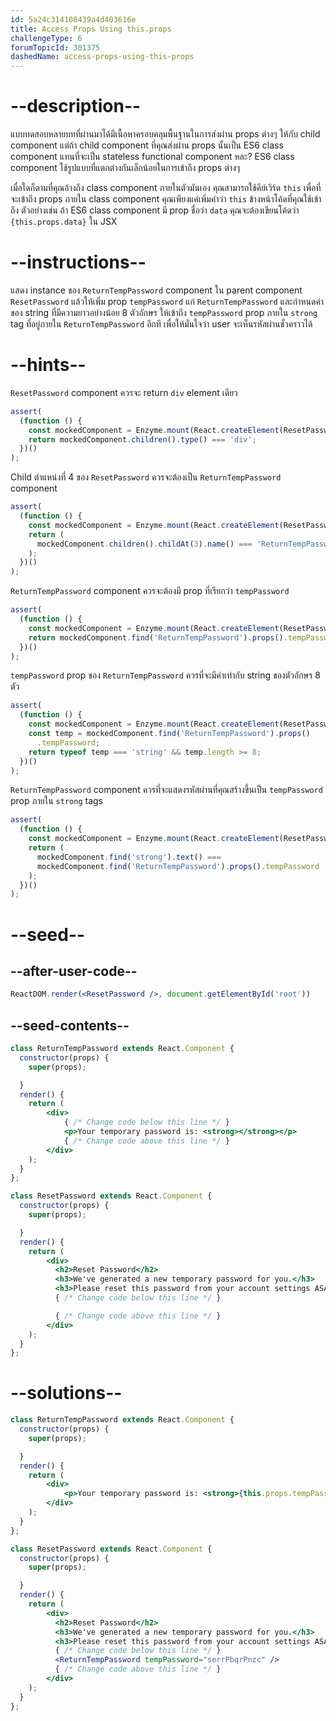 ```yaml
---
id: 5a24c314108439a4d403616e
title: Access Props Using this.props
challengeType: 6
forumTopicId: 301375
dashedName: access-props-using-this-props
---
```


# --description--

แบบทดสอบหลายบทที่ผ่านมาได้มีเนื้อหาครอบคลุมพื้นฐานในการส่งผ่าน props ต่างๆ ให้กับ child component แต่ถ้า child component ที่คุณส่งผ่าน props นั้นเป็น ES6 class component แทนที่จะเป็น stateless functional component หละ? ES6 class component ใช้รูปแบบที่แตกต่างกันเล็กน้อยในการเข้าถึง props ต่างๆ

เมื่อใดก็ตามที่คุณอ้างถึง class component ภายในตัวมันเอง คุณสามารถใช้คีย์เวิร์ด `this` 
เพื่อที่จะเข้าถึง props ภายใน class component คุณเพียงแค่เพิ่มคำว่า `this` ข้างหน้าโค้ดที่คุณใช้เข้าถึง ตัวอย่างเช่น ถ้า ES6 class component มี prop ชื่อว่า `data` คุณจะต้องเขียนโค้ดว่า `{this.props.data}` ใน JSX

# --instructions--

แสดง instance ของ `ReturnTempPassword` component ใน parent component `ResetPassword` แล้วให้เพิ่ม prop `tempPassword` แก่ `ReturnTempPassword`
และกำหนดค่าของ string ที่มีความยาวอย่างน้อย 8 ตัวอักษร ให้เข้าถึง `tempPassword` prop ภายใน `strong` tag ที่อยู่ภายใน `ReturnTempPassword` อีกที เพื่อให้มั่นใจว่า user จะเห็นรหัสผ่านชั่วคราวได้

# --hints--

`ResetPassword` component ควรจะ return `div` element เดียว

```js
assert(
  (function () {
    const mockedComponent = Enzyme.mount(React.createElement(ResetPassword));
    return mockedComponent.children().type() === 'div';
  })()
);
```

Child ตำแหน่งที่ 4 ของ `ResetPassword` ควรจะต้องเป็น `ReturnTempPassword` component

```js
assert(
  (function () {
    const mockedComponent = Enzyme.mount(React.createElement(ResetPassword));
    return (
      mockedComponent.children().childAt(3).name() === 'ReturnTempPassword'
    );
  })()
);
```

`ReturnTempPassword` component ควรจะต้องมี prop ที่เรียกว่า `tempPassword`

```js
assert(
  (function () {
    const mockedComponent = Enzyme.mount(React.createElement(ResetPassword));
    return mockedComponent.find('ReturnTempPassword').props().tempPassword;
  })()
);
```

`tempPassword` prop ของ `ReturnTempPassword` ควรที่จะมีค่าเท่ากับ string ของตัวอักษร 8 ตัว

```js
assert(
  (function () {
    const mockedComponent = Enzyme.mount(React.createElement(ResetPassword));
    const temp = mockedComponent.find('ReturnTempPassword').props()
      .tempPassword;
    return typeof temp === 'string' && temp.length >= 8;
  })()
);
```

`ReturnTempPassword` component ควรที่จะแสดงรหัสผ่านที่คุณสร้างขึ้นเป็น `tempPassword` prop ภายใน `strong` tags

```js
assert(
  (function () {
    const mockedComponent = Enzyme.mount(React.createElement(ResetPassword));
    return (
      mockedComponent.find('strong').text() ===
      mockedComponent.find('ReturnTempPassword').props().tempPassword
    );
  })()
);
```

# --seed--

## --after-user-code--

```jsx
ReactDOM.render(<ResetPassword />, document.getElementById('root'))
```

## --seed-contents--

```jsx
class ReturnTempPassword extends React.Component {
  constructor(props) {
    super(props);

  }
  render() {
    return (
        <div>
            { /* Change code below this line */ }
            <p>Your temporary password is: <strong></strong></p>
            { /* Change code above this line */ }
        </div>
    );
  }
};

class ResetPassword extends React.Component {
  constructor(props) {
    super(props);

  }
  render() {
    return (
        <div>
          <h2>Reset Password</h2>
          <h3>We've generated a new temporary password for you.</h3>
          <h3>Please reset this password from your account settings ASAP.</h3>
          { /* Change code below this line */ }

          { /* Change code above this line */ }
        </div>
    );
  }
};
```

# --solutions--

```jsx
class ReturnTempPassword extends React.Component {
  constructor(props) {
    super(props);

  }
  render() {
    return (
        <div>
            <p>Your temporary password is: <strong>{this.props.tempPassword}</strong></p>
        </div>
    );
  }
};

class ResetPassword extends React.Component {
  constructor(props) {
    super(props);

  }
  render() {
    return (
        <div>
          <h2>Reset Password</h2>
          <h3>We've generated a new temporary password for you.</h3>
          <h3>Please reset this password from your account settings ASAP.</h3>
          { /* Change code below this line */ }
          <ReturnTempPassword tempPassword="serrPbqrPnzc" />
          { /* Change code above this line */ }
        </div>
    );
  }
};
```
